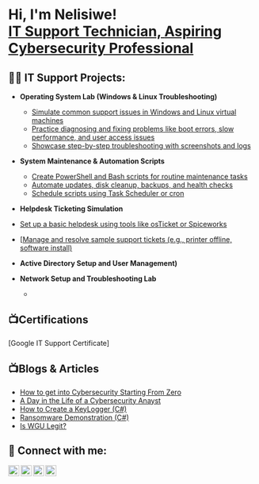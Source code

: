 <h1>Hi, I'm Nelisiwe! 
<br/><a href="https://github.com/joshmadakor1">IT Support Technician, <a href="https://www.linkedin.com/in/joshmadakor/"> Aspiring Cybersecurity Professional <a href="https://www.youtube.com/c/joshmadakor"></a></h1>

<h2>👨‍💻 IT Support Projects:</h2>

- <b>Operating System Lab (Windows & Linux Troubleshooting) </b>
  - [Simulate common support issues in Windows and Linux virtual machines](https://github.com/nelizangana/operatingsystemlab)
  - [Practice diagnosing and fixing problems like boot errors, slow performance, and user access issues](https://github.com/URL)
  - [Showcase step-by-step troubleshooting with screenshots and logs](https://github.com/URL)
- <b>System Maintenance & Automation Scripts </b>
  - [Create PowerShell and Bash scripts for routine maintenance tasks](https://github.com/URL)
  - [Automate updates, disk cleanup, backups, and health checks](https://github.com/URL)
  - [Schedule scripts using Task Scheduler or cron](https://github.com/URL)
- <b>Helpdesk Ticketing Simulation</b>
 - [Set up a basic helpdesk using tools like osTicket or Spiceworks](https://github.com/URL)
 - [[Manage and resolve sample support tickets (e.g., printer offline, software install)](https://github.com/URL)
- <b>Active Directory Setup and User Management)</b>

- <b>Network Setup and Troubleshooting Lab</b>
  - []()

<h2>📺Certifications</h2>
[Google IT Support Certificate]

<h2>📺Blogs & Articles</h2>

- [How to get into Cybersecurity Starting From Zero](https://www.youtube.com/watch?v=a83ASGn_V_s)
- [A Day in the Life of a Cybersecurity Anayst](https://www.youtube.com/watch?v=uHy3oM7NnoU)
- [How to Create a KeyLogger (C#)](https://www.youtube.com/watch?v=N-L9hklSlNk)
- [Ransomware Demonstration (C#)](https://www.youtube.com/watch?v=OfvdQeh79s0)
- [Is WGU Legit?](https://www.youtube.com/watch?v=E2MwRWxDBkA)

<h2> 🤳 Connect with me:</h2>

[<img align="left" alt="JoshMadakor | YouTube" width="22px" src="https://cdn.jsdelivr.net/npm/simple-icons@v3/icons/youtube.svg" />][youtube]
[<img align="left" alt="JoshMadakor | Twitter" width="22px" src="https://cdn.jsdelivr.net/npm/simple-icons@v3/icons/twitter.svg" />][twitter]
[<img align="left" alt="JoshMadakor | LinkedIn" width="22px" src="https://cdn.jsdelivr.net/npm/simple-icons@v3/icons/linkedin.svg" />][linkedin]
[<img align="left" alt="JoshMadakor | Instagram" width="22px" src="https://cdn.jsdelivr.net/npm/simple-icons@v3/icons/instagram.svg" />][instagram]

[twitter]: https://twitter.com/joshmadakor
[youtube]: https://www.youtube.com/c/joshmadakor
[instagram]: https://www.instagram.com/joshmadakor/
[linkedin]: https://linkedin.com/in/joshmadakor

<!--
**joshmadakor1/joshmadakor1** is a ✨ _special_ ✨ repository because its `README.md` (this file) appears on your GitHub profile.
